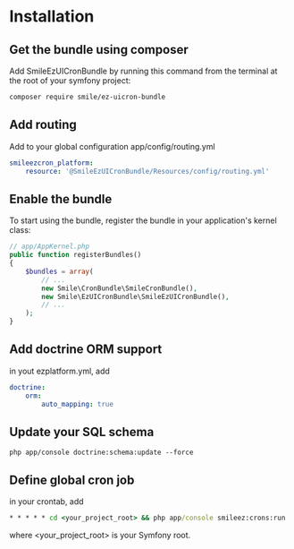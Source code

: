 # Installation

## Get the bundle using composer

Add SmileEzUICronBundle by running this command from the terminal at the root of
your symfony project:

```bash
composer require smile/ez-uicron-bundle
```

## Add routing

Add to your global configuration app/config/routing.yml

```yaml
smileezcron_platform:
    resource: '@SmileEzUICronBundle/Resources/config/routing.yml'
```

## Enable the bundle

To start using the bundle, register the bundle in your application's kernel class:

```php
// app/AppKernel.php
public function registerBundles()
{
    $bundles = array(
        // ...
        new Smile\CronBundle\SmileCronBundle(),
        new Smile\EzUICronBundle\SmileEzUICronBundle(),
        // ...
    );
}
```

## Add doctrine ORM support

in yout ezplatform.yml, add

```yaml
doctrine:
    orm:
        auto_mapping: true
```

## Update your SQL schema

```
php app/console doctrine:schema:update --force
```

## Define global cron job

in your crontab, add

```cmd
* * * * * cd <your_project_root> && php app/console smileez:crons:run
```

where <your_project_root> is your Symfony root.

